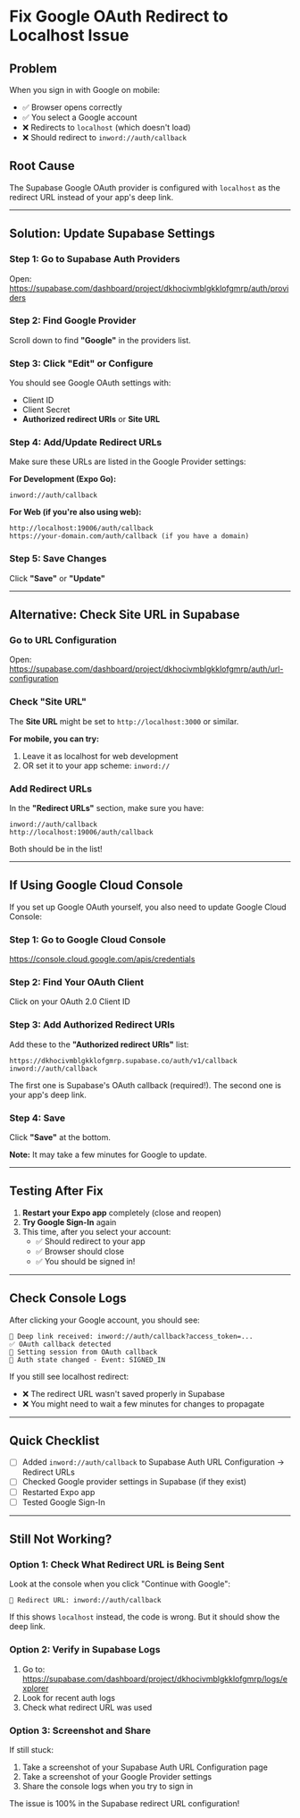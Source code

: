 # Fix Google OAuth Redirect to Localhost Issue

## Problem
When you sign in with Google on mobile:
- ✅ Browser opens correctly
- ✅ You select a Google account
- ❌ Redirects to `localhost` (which doesn't load)
- ❌ Should redirect to `inword://auth/callback`

## Root Cause
The Supabase Google OAuth provider is configured with `localhost` as the redirect URL instead of your app's deep link.

---

## Solution: Update Supabase Settings

### Step 1: Go to Supabase Auth Providers

Open: https://supabase.com/dashboard/project/dkhocivmblgkklofgmrp/auth/providers

### Step 2: Find Google Provider

Scroll down to find **"Google"** in the providers list.

### Step 3: Click "Edit" or Configure

You should see Google OAuth settings with:
- Client ID
- Client Secret
- **Authorized redirect URIs** or **Site URL**

### Step 4: Add/Update Redirect URLs

Make sure these URLs are listed in the Google Provider settings:

**For Development (Expo Go):**
```
inword://auth/callback
```

**For Web (if you're also using web):**
```
http://localhost:19006/auth/callback
https://your-domain.com/auth/callback (if you have a domain)
```

### Step 5: Save Changes

Click **"Save"** or **"Update"**

---

## Alternative: Check Site URL in Supabase

### Go to URL Configuration

Open: https://supabase.com/dashboard/project/dkhocivmblgkklofgmrp/auth/url-configuration

### Check "Site URL"

The **Site URL** might be set to `http://localhost:3000` or similar.

**For mobile, you can try:**
1. Leave it as localhost for web development
2. OR set it to your app scheme: `inword://`

### Add Redirect URLs

In the **"Redirect URLs"** section, make sure you have:
```
inword://auth/callback
http://localhost:19006/auth/callback
```

Both should be in the list!

---

## If Using Google Cloud Console

If you set up Google OAuth yourself, you also need to update Google Cloud Console:

### Step 1: Go to Google Cloud Console

https://console.cloud.google.com/apis/credentials

### Step 2: Find Your OAuth Client

Click on your OAuth 2.0 Client ID

### Step 3: Add Authorized Redirect URIs

Add these to the **"Authorized redirect URIs"** list:

```
https://dkhocivmblgkklofgmrp.supabase.co/auth/v1/callback
inword://auth/callback
```

The first one is Supabase's OAuth callback (required!).
The second one is your app's deep link.

### Step 4: Save

Click **"Save"** at the bottom.

**Note:** It may take a few minutes for Google to update.

---

## Testing After Fix

1. **Restart your Expo app** completely (close and reopen)
2. **Try Google Sign-In** again
3. This time, after you select your account:
   - ✅ Should redirect to your app
   - ✅ Browser should close
   - ✅ You should be signed in!

---

## Check Console Logs

After clicking your Google account, you should see:

```
🔗 Deep link received: inword://auth/callback?access_token=...
✅ OAuth callback detected
🔐 Setting session from OAuth callback
🔐 Auth state changed - Event: SIGNED_IN
```

If you still see localhost redirect:
- ❌ The redirect URL wasn't saved properly in Supabase
- ❌ You might need to wait a few minutes for changes to propagate

---

## Quick Checklist

- [ ] Added `inword://auth/callback` to Supabase Auth URL Configuration → Redirect URLs
- [ ] Checked Google provider settings in Supabase (if they exist)
- [ ] Restarted Expo app
- [ ] Tested Google Sign-In

---

## Still Not Working?

### Option 1: Check What Redirect URL is Being Sent

Look at the console when you click "Continue with Google":

```
🔗 Redirect URL: inword://auth/callback
```

If this shows `localhost` instead, the code is wrong. But it should show the deep link.

### Option 2: Verify in Supabase Logs

1. Go to: https://supabase.com/dashboard/project/dkhocivmblgkklofgmrp/logs/explorer
2. Look for recent auth logs
3. Check what redirect URL was used

### Option 3: Screenshot and Share

If still stuck:
1. Take a screenshot of your Supabase Auth URL Configuration page
2. Take a screenshot of your Google Provider settings
3. Share the console logs when you try to sign in

The issue is 100% in the Supabase redirect URL configuration!
